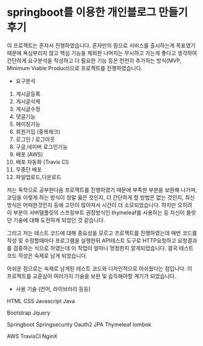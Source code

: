 # springboot를 이용한 개인블로그 만들기 후기

이 프로젝트는 혼자서 진행하였습니다.
혼자만의 힘으로 서비스를 출시하는게 목표였기때문에 욕심부리지 않고 핵심 기능을 제외한 나머지는 
무시하고 가는게 좋다고 생각하여 간단하게 요구분석을 작성하고 더 필요한 기능 등은 천천히 추가하는 방식(MVP, Minimum Viable Product)으로 프로젝트를 진행하였습니다.

- 요구분석
1. 게시글등록
2. 게시글삭제
3. 게시글수정
4. 댓글기능
5. 페이징기능
6. 회원가입 (중복체크)
7. 로그인 / 로그아웃
8. 구글,네이버 로그인기능 
9. 배포 (AWS)
10. 배포 자동화 (Travis CI)
11. 무중단 배포
12. 파일업로드,다운로드


저는 독학으로 공부한다음 프로젝트를 진행하였기 때문에 부족한 부분을 보완해 나가며, 코딩을 이렇게 하는 방식이 정말 옳은 것인지, 더 간단하게 할 방법은 없는 것인지, 최신방식은 어떠한것인지 등에 고민이 많아져서 시간이 더 소모되었습니다. 하지만 오히려 이 부분이 서버템플릿의 스프링부트 권장방식인 thymeleaf를 사용하는 등 자신이 몰랏던 기술에 대해 도전하게 되었던 것 같습니다.

그리고 저는 테스트 코드에 대해 중요성을 모르고 프로젝트를 진행하였는데 매번 코드를 작성 및 수정할때마다 프로그램을 실행한뒤 API테스트 도구로 HTTP요청하고 요청결과를 검증하는 식으로 하였는데 이 작업이 얼마나 멍청한지 알게되었습니다. 결국 테스트코드 작성은 숙제로 남게 되었습니다.

아쉬운 점으로는 숙제로 남게된 테스트 코드와 디자인적으로 아쉬웠다는 점입니다. 이 프로젝트를 교훈삼아 여러가지 기술을 보완 및 습득해야할 계기가 되었습니다.


- 사용 기술 (언어, 라이브러리 등등)

HTML CSS Javascript Java

Bootstrap Jquery 

Springboot Springsecurity Oauth2 JPA Thymeleaf lombok

AWS TravisCI NginX
